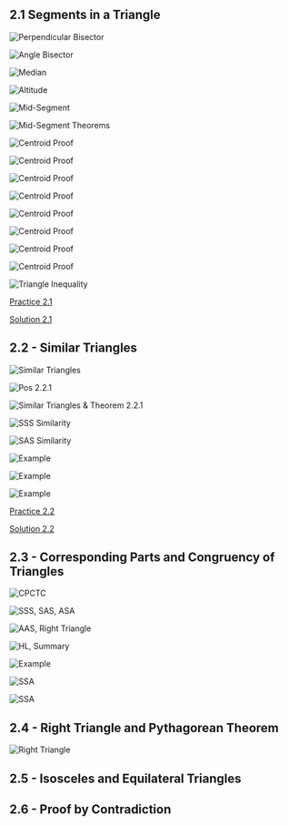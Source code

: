 ## 2.1 Segments in a Triangle

![Perpendicular Bisector](https://github.com/budostylz/Mathematics/blob/master/Plane%20Geometry/2_Triangles/2.1_Segments%20in%20a%20Triangle/perpendicular_bisector.PNG "Perpendicular Bisector")

![Angle Bisector](https://github.com/budostylz/Mathematics/blob/master/Plane%20Geometry/2_Triangles/2.1_Segments%20in%20a%20Triangle/angle_bisector.PNG "Angle Bisector")


![Median](https://github.com/budostylz/Mathematics/blob/master/Plane%20Geometry/2_Triangles/2.1_Segments%20in%20a%20Triangle/median.PNG "Median")

![Altitude](https://github.com/budostylz/Mathematics/blob/master/Plane%20Geometry/2_Triangles/2.1_Segments%20in%20a%20Triangle/altitude.PNG "Altitude")

![Mid-Segment](https://github.com/budostylz/Mathematics/blob/master/Plane%20Geometry/2_Triangles/2.1_Segments%20in%20a%20Triangle/mid-segment.PNG "Mid-Segment")

![Mid-Segment Theorems](https://github.com/budostylz/Mathematics/blob/master/Plane%20Geometry/2_Triangles/2.1_Segments%20in%20a%20Triangle/mid-segment_theorems.PNG "Mid-Segment Theorems")

![Centroid Proof](https://github.com/budostylz/Mathematics/blob/master/Plane%20Geometry/2_Triangles/2.1_Segments%20in%20a%20Triangle/p1.PNG "Centroid Proof")

![Centroid Proof](https://github.com/budostylz/Mathematics/blob/master/Plane%20Geometry/2_Triangles/2.1_Segments%20in%20a%20Triangle/p2.PNG "Centroid Proof")

![Centroid Proof](https://github.com/budostylz/Mathematics/blob/master/Plane%20Geometry/2_Triangles/2.1_Segments%20in%20a%20Triangle/p3.PNG "Centroid Proof")

![Centroid Proof](https://github.com/budostylz/Mathematics/blob/master/Plane%20Geometry/2_Triangles/2.1_Segments%20in%20a%20Triangle/p4.PNG "Centroid Proof")

![Centroid Proof](https://github.com/budostylz/Mathematics/blob/master/Plane%20Geometry/2_Triangles/2.1_Segments%20in%20a%20Triangle/p5.PNG "Centroid Proof")

![Centroid Proof](https://github.com/budostylz/Mathematics/blob/master/Plane%20Geometry/2_Triangles/2.1_Segments%20in%20a%20Triangle/p6.PNG "Centroid Proof")

![Centroid Proof](https://github.com/budostylz/Mathematics/blob/master/Plane%20Geometry/2_Triangles/2.1_Segments%20in%20a%20Triangle/p7.PNG "Centroid Proof")

![Centroid Proof](https://github.com/budostylz/Mathematics/blob/master/Plane%20Geometry/2_Triangles/2.1_Segments%20in%20a%20Triangle/p8.PNG "Centroid Proof")

![Triangle Inequality](https://github.com/budostylz/Mathematics/blob/master/Plane%20Geometry/2_Triangles/2.1_Segments%20in%20a%20Triangle/triangle_inequality.PNG "Triangle Inequality")

<a target="_blank" href="https://github.com/budostylz/Mathematics/blob/master/Plane%20Geometry/2_Triangles/2.1_Segments%20in%20a%20Triangle/hw.docx?raw=true">Practice 2.1</a>

<a target="_blank" href="https://github.com/budostylz/Mathematics/blob/master/Plane%20Geometry/2_Triangles/2.1_Segments%20in%20a%20Triangle/sol.pdf">Solution 2.1</a>


## 2.2 - Similar Triangles	

![Similar Triangles](https://github.com/budostylz/Mathematics/blob/master/Plane%20Geometry/2_Triangles/2.2_Similar%20Triangles/similar_triangles.PNG "Similar Triangles")

![Pos 2.2.1](https://github.com/budostylz/Mathematics/blob/master/Plane%20Geometry/2_Triangles/2.2_Similar%20Triangles/postulate2.2.1.PNG "Pos 2.2.1")

![Similar Triangles & Theorem 2.2.1](https://github.com/budostylz/Mathematics/blob/master/Plane%20Geometry/2_Triangles/2.2_Similar%20Triangles/similar_triangle_props_AAA_similarity.PNG "Similar Triangles & Theorem 2.2.1")

![SSS Similarity](https://github.com/budostylz/Mathematics/blob/master/Plane%20Geometry/2_Triangles/2.2_Similar%20Triangles/SSS_similarity.PNG "SSS Similarity")

![SAS Similarity](https://github.com/budostylz/Mathematics/blob/master/Plane%20Geometry/2_Triangles/2.2_Similar%20Triangles/SAS_Similarity.PNG "SAS Similarity")

![Example](https://github.com/budostylz/Mathematics/blob/master/Plane%20Geometry/2_Triangles/2.2_Similar%20Triangles/ex1.PNG "Example")

![Example](https://github.com/budostylz/Mathematics/blob/master/Plane%20Geometry/2_Triangles/2.2_Similar%20Triangles/ex2.PNG "Example")

![Example](https://github.com/budostylz/Mathematics/blob/master/Plane%20Geometry/2_Triangles/2.2_Similar%20Triangles/ex3.PNG "Example")


<a target="_blank" href="https://github.com/budostylz/Mathematics/blob/master/Plane%20Geometry/2_Triangles/2.2_Similar%20Triangles/hw.docx?raw=true">Practice 2.2</a>

<a target="_blank" href="https://github.com/budostylz/Mathematics/blob/master/Plane%20Geometry/2_Triangles/2.2_Similar%20Triangles/sol.pdf">Solution 2.2</a>


## 2.3 - Corresponding Parts and Congruency of Triangles

![CPCTC](https://github.com/budostylz/Mathematics/blob/master/Plane%20Geometry/2_Triangles/2.3_Corresponding%20Parts%20and%20Congruency%20of%20Triangles/CPCTC.PNG "CPCTC")


![SSS, SAS, ASA](https://github.com/budostylz/Mathematics/blob/master/Plane%20Geometry/2_Triangles/2.3_Corresponding%20Parts%20and%20Congruency%20of%20Triangles/pos_sss_sas_asa.PNG "SSS, SAS, ASA")

![AAS, Right Triangle](https://github.com/budostylz/Mathematics/blob/master/Plane%20Geometry/2_Triangles/2.3_Corresponding%20Parts%20and%20Congruency%20of%20Triangles/aas_right-triangle.PNG "AAS, Right Triangle")

![HL, Summary](https://github.com/budostylz/Mathematics/blob/master/Plane%20Geometry/2_Triangles/2.3_Corresponding%20Parts%20and%20Congruency%20of%20Triangles/HL_summary.PNG "HL, Summary")

![Example ](https://github.com/budostylz/Mathematics/blob/master/Plane%20Geometry/2_Triangles/2.3_Corresponding%20Parts%20and%20Congruency%20of%20Triangles/ex1.PNG "Example")

![SSA ](https://github.com/budostylz/Mathematics/blob/master/Plane%20Geometry/2_Triangles/2.3_Corresponding%20Parts%20and%20Congruency%20of%20Triangles/SSA1.PNG "SSA")

![SSA ](https://github.com/budostylz/Mathematics/blob/master/Plane%20Geometry/2_Triangles/2.3_Corresponding%20Parts%20and%20Congruency%20of%20Triangles/SSA2.PNG "SSA")

## 2.4 - Right Triangle and Pythagorean Theorem	

![Right Triangle](https://github.com/budostylz/Mathematics/blob/master/Plane%20Geometry/2_Triangles/2.4_Right%20Triangle%20and%20Pythagorean%20Theorem/pythagorean_theorem.PNG "Right Triangle")


## 2.5 - Isosceles and Equilateral Triangles	

## 2.6 - Proof by Contradiction	